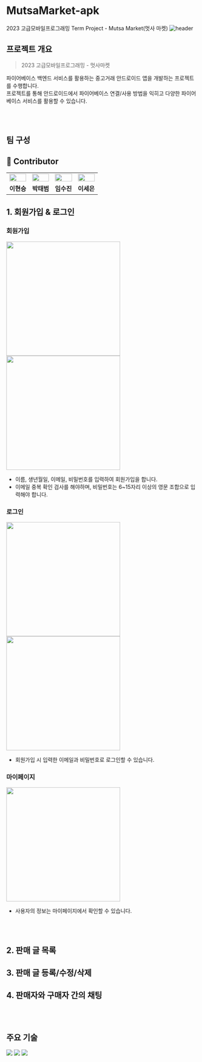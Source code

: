 # MutsaMarket-apk
2023 고급모바일프로그래밍 Term Project - Mutsa Market(멋사 마켓)
![header](https://capsule-render.vercel.app/api?type=waving&color=gradient&height=300&section=header&text=Android-MutsaMarket&fontSize=50&fontAlignY=40&desc=2023-2%20고급모바일프로그래밍%20&descAlign=80)
<br>

## 프로젝트 개요
> 2023 고급모바일프로그래밍 - 멋사마켓

파이어베이스 백엔드 서비스를 활용하는 중고거래 안드로이드 앱을 개발하는 프로젝트를 수행합니다. <br>
프로젝트를 통해 안드로이드에서 파이어베이스 연결/사용 방법을 익히고 다양한 파이어베이스 서비스를 활용할 수 있습니다.

<br><br>

## 팀 구성
## 🦁 Contributor
<table>
  <tr> 
    <td><a href="https://github.com/gesal03"><img src="https://github.com/MutsaMarket/MutsaMarket-apk/assets/77336664/c4c89e9b-d53f-4f77-9817-ce1139d405a7" style="width:100%;"></a></td>
    <td><a href="https://github.com/beomtae"><img src="https://github.com/MutsaMarket/MutsaMarket-apk/assets/77336664/71768d45-ea78-49cd-b813-dee8abc34e67" style="width:100%;"></a></td>
    <td><a href="https://github.com/suzinlim"><img src="https://github.com/MutsaMarket/MutsaMarket-apk/assets/77336664/b533419f-6439-466d-a2f3-9eccd4c5bdc5" style="width:100%;"></a></td>
    <td><a href="https://github.com/sengooooo"><img src="https://github.com/MutsaMarket/MutsaMarket-apk/assets/77336664/67df1c19-c0e0-490a-afa8-b8cf97e9bc40" style="width:100%;"></a></td>
    
  </tr>
  <tr> 
    <td align='center'><strong>이현승</strong></td> 
    <td align='center'><strong>박태범</strong></td> 
    <td align='center'><strong>임수진</strong></td> 
    <td align='center'><strong>이세은</strong></td> 
  </tr>
</table>

## 1. 회원가입 & 로그인
### 회원가입
<p float="left">
  <img src="https://github.com/MutsaMarket/Android-MutsaMarket/assets/122861956/d4c28184-7e23-444d-be73-51a1875a53ed" width="300" />
  <img src="https://github.com/MutsaMarket/Android-MutsaMarket/assets/122861956/8e20633b-8a28-403d-a18f-0b325a5a485b" width="300" />
</p>

* 이름, 생년월일, 이메일, 비밀번호를 입력하여 회원가입을 합니다.
* 이메일 중복 확인 검사를 해야하며, 비밀번호는 6~15자리 이상의 영문 조합으로 입력해야 합니다.

### 로그인
<p float="left">
  <img src="https://github.com/MutsaMarket/Android-MutsaMarket/assets/122861956/50ef8dc3-0dcc-4b4f-bde1-607aa1a42c9c" width="300" />
  <img src="https://github.com/MutsaMarket/Android-MutsaMarket/assets/122861956/e8b9fd42-b290-48de-b20f-789a9e776759" width="300" />
</p>

* 회원가입 시 입력한 이메일과 비밀번호로 로그인할 수 있습니다.

### 마이페이지
<p float="left">
  <img src="https://github.com/MutsaMarket/Android-MutsaMarket/assets/122861956/a73f01a6-76b9-4e9e-9c1f-6fb184b69b2b" width="300" />
</p>

* 사용자의 정보는 마이페이지에서 확인할 수 있습니다.

<br><br>

## 2. 판매 글 목록

<p float="left">
</p>

## 3. 판매 글 등록/수정/삭제

<p float="left">
</p>

## 4. 판매자와 구매자 간의 채팅

<p float="left">
</p>

<br><br>

## 주요 기술
<p>
  <img src="https://img.shields.io/badge/Kotlin-7F52FF?style=for-the-badge&logo=Kotlin&logoColor=white"/>
  <img src="https://img.shields.io/badge/android studio-3DDC84?style=for-the-badge&logo=android studio&logoColor=white">
  <img src="https://img.shields.io/badge/firebase-FFCA28?style=for-the-badge&logo=firebase&logoColor=white">
</p>
<br><br>
